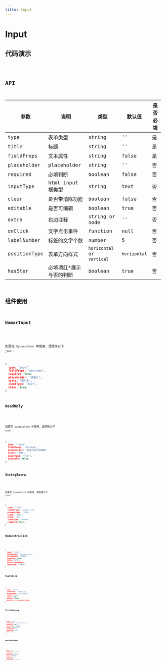 ```yaml
---
title: Input
---
```


# Input

## 代码演示

<code src="./demo/index.tsx" />

## API

| 参数         | 说明                    | 类型                       | 默认值       | 是否必填 |
| ------------ | ----------------------- | -------------------------- | ------------ | -------- |
| type         | 表单类型                | string                     | ''           | 是       |
| title        | 标题                    | string                     | ''           | 是       |
| fieldProps   | 文本属性                | string                     | false        | 是       |
| placeholder  | placeholder             | string                     | ''           | 否       |
| required     | 必填判断                | boolean                    | false        | 否       |
| inputType    | html input 框类型       | string                     | text         | 否       |
| clear        | 是否带清除功能          | boolean                    | false        | 否       |
| editable     | 是否可编辑              | boolean                    | true         | 否       |
| extra        | 右边注释                | string or node             | ''           | 否       |
| onClick      | 文字点击事件            | function                   | null         | 否       |
| labelNumber  | 标签的文字个数          | number                     | 5            | 否       |
| positionType | 表单方向样式            | `horizontal` or `vertical` | `horizontal` | 否       |
| hasStar      | 必填项红*展示与否的判断 | boolean                    | true         | 否       |

## 组件使用

### NomarInput

<code src="./demo/nomarInput.tsx" />

如需在 `DynamicForm` 中使用，请使用以下 `json`：

```json
{
  type: "input"
  fieldProps: "username",
  required: true,
  placeholder: "请输入",
  title: "用户名",
  inputType: "text",
  clear: true,
}
```

### ReadOnly

<code src="./demo/readOnly.tsx" />

如需在 `DynamicForm` 中使用，请使用以下 `json`：

```json
{
  type: "input",
  fieldProps: "userAge",
  placeholder: "这里只读不可编辑",
  title: "年龄",
  inputType: "text",
  editable: false,
},
```

### StringExtra

<code src="./demo/stringExtra.tsx" />

如需在 `DynamicForm` 中使用，请使用以下 `json`：

```json
{
  type: "input",
  fieldProps: "userClick",
  placeholder: "0.00",
  title: "价格",
  extra: "¥",
  inputType: "number",
  required: true,
}
```

### NodeExtraClick

<code src="./demo/nodeExtraClick.tsx" />

```json
{
  type: "input",
  fieldProps: "userPosition",
  placeholder: "请定位",
  required: true,
  title: "定位",
  extra: extraImg()
  inputType: "number",
}
```

### TextClick

<code src="./demo/textClick.tsx" />

```json
{
  type: "input",
  fieldProps: "userTitle",
  placeholder: "存在点击事件",
  required: true,
  title: "标题",
  editable: false,
  onClick: e => console.log(e)
}
```

### TitleTooLong

<code src="./demo/titleTooLong.tsx" />

```json
{
  type: "input",
  fieldProps: "usernameTooLong",
  required: true,
  placeholder: "请输入",
  title: "标题名称过长",
  labelNumber: 7,
  inputType: "text",
  clear: true,
}
```

### VerticalInput

<code src="./demo/verticalInput.tsx" />

```json
{
  type: "input",
  fieldProps: "cardNumber",
  required: true,
  placeholder: "请输入",
  title: "身份证号码",
  inputType: "text",
  clear: true,
  positionType: "vertical"
}
```
